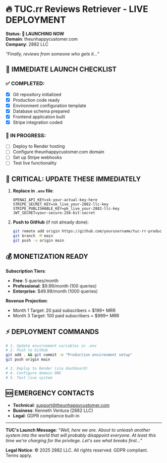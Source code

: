 # 🔥 TUC.rr Reviews Retriever - LIVE DEPLOYMENT

**Status: 🚀 LAUNCHING NOW**  
**Domain**: theunhappycustomer.com  
**Company**: 2882 LLC  

*"Finally, reviews from someone who gets it..."*

## 🎯 IMMEDIATE LAUNCH CHECKLIST

### ✅ COMPLETED:
- [x] Git repository initialized
- [x] Production code ready
- [x] Environment configuration template
- [x] Database schema prepared
- [x] Frontend application built
- [x] Stripe integration coded

### 🔄 IN PROGRESS:
- [ ] Deploy to Render hosting
- [ ] Configure theunhappycustomer.com domain
- [ ] Set up Stripe webhooks
- [ ] Test live functionality

## 🚨 CRITICAL: UPDATE THESE IMMEDIATELY

1. **Replace in `.env` file**:
   ```env
   OPENAI_API_KEY=sk-your-actual-key-here
   STRIPE_SECRET_KEY=sk_live_your-2882-llc-key
   STRIPE_PUBLISHABLE_KEY=pk_live_your-2882-llc-key
   JWT_SECRET=your-secure-256-bit-secret
   ```

2. **Push to GitHub** (if not already done):
   ```bash
   git remote add origin https://github.com/yourusername/tuc-rr-production.git
   git branch -M main
   git push -u origin main
   ```

## 💰 MONETIZATION READY

**Subscription Tiers**:
- **Free**: 5 queries/month
- **Professional**: $9.99/month (100 queries)  
- **Enterprise**: $49.99/month (1000 queries)

**Revenue Projection**:
- Month 1 Target: 20 paid subscribers = $199+ MRR
- Month 3 Target: 100 paid subscribers = $999+ MRR

## ⚡ DEPLOYMENT COMMANDS

```bash
# 1. Update environment variables in .env
# 2. Push to GitHub
git add . && git commit -m "Production environment setup"
git push origin main

# 3. Deploy to Render (via dashboard)
# 4. Configure domain DNS
# 5. Test live system
```

## 🆘 EMERGENCY CONTACTS

- **Technical**: support@theunhappycustomer.com
- **Business**: Kenneth Ventura (2882 LLC)
- **Legal**: GDPR compliance built-in

---

**TUC's Launch Message**: *"Well, here we are. About to unleash another system into the world that will probably disappoint everyone. At least this time we're charging for the privilege. Let's see what breaks first..."*

**Legal Notice**: © 2025 2882 LLC. All rights reserved. GDPR compliant. Terms apply.